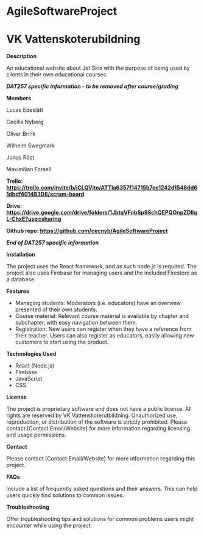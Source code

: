 # AgileSoftwareProject

# VK Vattenskoterubildning

**Description**

An educational website about Jet Skis with the purpose of being used by clients in their own educational courses.

***DAT257 specific information* - *to be removed after course/grading***


**Members**

Lucas Edeslätt

Cecilia Nyberg

Oliver Brink

Wilhelm Swegmark

Jonas Röst

Maximilian Forsell

**Trello: <https://trello.com/invite/b/iCLQVjto/ATTIa6357f14715b7ee1242d1548dd61dbdf4014B3D6/scrum-board>** 

**Drive: <https://drive.google.com/drive/folders/1JbtqVFnbSp98chQEPQOnpZDIlqL-ChxE?usp=sharing>** 

**Github repo: <https://github.com/cecnyb/AgileSoftwareProject>** 

***End of DAT257 specific information***


**Installation**

The project uses the React framework, and as such node.js is required. The project also uses Firebase for managing users and the included Firestore as a database.

**Features**

- Managing students: Moderators (i.e. educators) have an overview presented of their own students.
- Course material: Relevant course material is available by chapter and subchapter, with easy navigation between them. 
- Registration: New users can register when they have a reference from their teacher. Users can also register as educators, easily allowing new customers to start using the product. 

**Technologies Used**

- React (Node.js)
- Firebase
- JavaScript
- CSS 

**License**

The project is proprietary software and does not have a public license. All rights are reserved by VK Vattenskoterutbildning. Unauthorized use, reproduction, or distribution of the software is strictly prohibited. Please contact [Contact Email/Website] for more information regarding licensing and usage permissions.

**Contact**

Please contact [Contact Email/Website] for more information regarding this project.

**FAQs**

Include a list of frequently asked questions and their answers. This can help users quickly find solutions to common issues.

**Troubleshooting**

Offer troubleshooting tips and solutions for common problems users might encounter while using the project.


